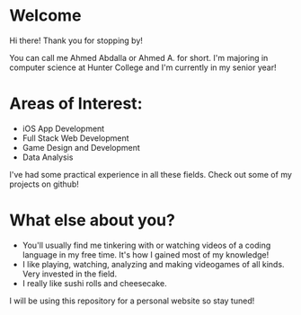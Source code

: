 # Welcome

Hi there! Thank you for stopping by!

You can call me Ahmed Abdalla or Ahmed A. for short.
I'm majoring in computer science at Hunter College and I'm currently in my senior year!

# Areas of Interest:
- iOS App Development
- Full Stack Web Development
- Game Design and Development
- Data Analysis

I've had some practical experience in all these fields. Check out some of my projects on github!

# What else about you?
- You'll usually find me tinkering with or watching videos of a coding language in my free time. It's how I gained most of my knowledge!
- I like playing, watching, analyzing and making videogames of all kinds. Very invested in the field.
- I really like sushi rolls and cheesecake.

I will be using this repository for a personal website so stay tuned!
